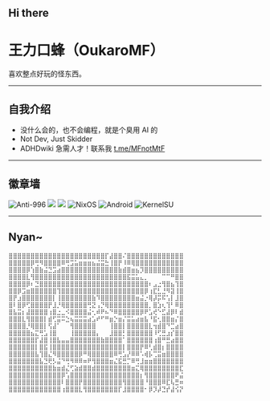 ## Hi there 
# 王力口蜂（OukaroMF）

喜欢整点好玩的怪东西。

---

##  自我介绍

- 没什么会的，也不会编程，就是个臭用 AI 的  
- Not Dev, Just Skidder  
- ADHDwiki 急需人才！联系我  [t.me/MFnotMtF](https://t.me/MFnotMtF)  

---

##  徽章墙

![Anti-996](https://img.shields.io/badge/anti-996-black)
![](https://img.shields.io/badge/--blueviolet)
![](https://img.shields.io/badge/--brightgreen)
![NixOS](https://img.shields.io/badge/NixOS-5277C3?logo=nixos&logoColor=white)
![Android](https://img.shields.io/badge/Android-3DDC84?logo=android&logoColor=white)
![KernelSU](https://img.shields.io/badge/KernelSU-222222?logo=linux&logoColor=white)

---

##  Nyan~

```text
⣿⣿⣿⣿⣿⣿⣿⣿⣿⣿⣿⣿⣿⣿⣿⣿⣿⣿⣿⣿⣿⣿⡏⣼⣿⣿⠌⣿⣿⣿⣿⣿⣿⣿⣿⣿⣿⣿⣿⣿
⣿⣿⣿⣿⣿⡿⢛⠻⣿⣿⣿⣿⠿⢛⣩⣥⣶⣶⣶⣦⣬⣭⣓⢸⣿⡟⠸⠿⢿⣿⣿⣿⣿⣿⣿⣿⣿⣿⣿⣿
⣿⣿⣿⣿⡿⢱⣿⣷⣬⣙⣩⣴⣿⣿⣿⣿⣿⣿⣿⣿⣿⣿⣿⣿⣿⣷⣾⣿⣶⣦⡹⣿⣿⣿⣿⣿⣿⣿⣿⣿
⣿⣿⣿⣿⣇⢻⣿⣿⣿⣿⣿⣿⣿⣿⣿⣿⣿⣿⣿⣿⣿⣿⣿⣿⣿⣿⣿⣯⣭⣥⣄⡀⠀⠀⠀⠉⠉⠛⣿⣿
⣿⣿⣿⣿⡿⠆⣙⣿⣿⣿⣿⣿⣿⣿⣿⣿⣿⣿⣿⣿⣿⣿⣿⣿⣿⣿⣿⣿⣿⣿⣿⣿⠆⣠⣐⢻⣿⣦⢹⣿
⣿⣿⡿⣩⣶⣿⣿⣿⣿⣿⣿⢹⣿⣿⣿⣿⣿⣿⣿⣿⣿⣿⣿⣿⣿⣿⣿⣿⣿⣿⣿⡿⢰⣏⣃⣘⠻⣽⢸⣿
⣿⡟⣰⣿⣿⣿⣿⣿⣿⣿⡇⢸⣿⣿⣿⣿⣿⣿⣿⣷⠹⣿⣿⣿⣿⣿⣿⣿⣿⣶⣬⡐⢿⡼⡭⠯⢡⡇⣸⣿
⣿⠇⣿⡿⢋⣿⣿⣿⣿⡟⣸⡘⢿⣿⣿⣿⣿⣿⢛⣝⢠⡙⢿⣿⣿⣿⣿⣿⣿⣿⣿⣿⡀⣿⣱⢆⢹⠃⠿⣿
⣿⣧⣭⡆⣼⣿⣿⣿⣿⢰⣿⣐⣀⠪⣿⣿⣿⣿⣬⢂⠾⠟⠦⠙⠿⣿⣿⣿⣿⣿⡿⠟⣡⢞⠑⣋⣼⡿⠇⣾
⣿⣿⣿⣇⢻⣿⣿⣿⡇⣾⢋⣭⠭⣑⢦⣭⣭⣭⣴⣡⠞⠋⠛⣶⡑⣶⡌⣭⣥⣴⣶⣧⠘⣯⢂⣿⣿⣶⡌⣿
⣿⣿⣿⣿⡘⢿⣿⣿⡇⢫⣼⠁⠀⠀⢻⣿⣿⣿⣿⣿⠀⠀⠀⢸⣿⣿⡇⣿⣿⣿⣿⣿⣇⢲⣾⣿⠙⣉⣴⣿
⣿⣿⣿⣿⣿⣦⣍⢛⣡⢸⣿⠀⠀⠀⢸⣿⣿⣿⣿⣿⡄⠀⠀⣸⣿⣿⡃⣿⣿⣿⣿⣿⣿⠸⢋⣛⣰⡎⣿⣿
⣿⣿⣿⣿⣿⣿⡏⣼⣿⢸⣿⣧⣤⣤⣿⣿⣿⣿⣿⣿⣿⣷⣿⣿⣿⣿⠁⣿⣿⣿⣿⣿⣿⢰⣿⠛⣛⣴⣿⣿
⣿⣿⣿⣿⣿⣿⡇⣿⣯⢸⣿⣿⣿⣿⣿⣿⣿⣿⣿⣿⣿⣿⣿⣿⣿⣿⡇⣿⣿⣿⡟⠿⢃⣾⣿⡆⣿⣿⣿⣿
⣿⣿⣿⣿⣿⣿⣧⢹⣿⣌⠻⣿⣿⣿⣿⣿⡿⠛⢿⣿⣿⣿⣿⣿⠿⢛⣡⡜⠿⠿⠡⢾⡧⢉⣭⣶⣿⣿⣿⣿
⣿⣿⣿⣿⣿⣿⣿⣧⣙⢟⡣⣬⠙⢛⠻⠿⠿⠶⠟⢻⣿⣿⣿⣶⣌⣯⣛⡉⠿⢛⣸⣶⣶⣿⣿⣿⣿⣿⣿⣿
⣿⣿⣿⣿⣿⣿⣿⣿⣿⣿⣷⣶⣾⣌⢋⣵⣾⣿⣿⣾⣿⣿⣿⣿⣿⣿⣿⣿⣶⣍⢿⣿⣿⣿⣿⣿⣿⣿⣿⣏
⣿⣿⣿⣿⣿⣿⣿⣿⣿⣿⣿⣿⡿⢡⣿⣿⣿⣿⣿⣿⣿⣿⣿⣿⣿⣿⣿⣿⣿⣿⡆⢻⣿⣿⣿⣿⣿⣿⠟⣬
⣿⣿⣿⣿⣿⣿⣿⣿⣿⣿⣿⣿⠇⣿⣿⣿⡟⣿⣿⣿⣿⣿⣿⣿⣿⣿⢻⣿⣿⣿⣿⠘⣿⣿⣿⠿⣏⢧⣛⠶
⣿⣿⣿⣿⣿⣿⣿⣿⣿⣿⣿⣿⢰⣿⣿⣿⣇⢻⣿⣿⣿⣿⣿⣿⣿⡏⣸⣿⣿⣿⣿⠂⡿⡹⡼⣙⡞⣼⢪⡝
```

